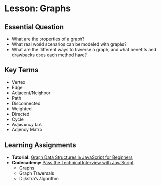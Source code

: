 # Lesson: Graphs

## Essential Question
* What are the properties of a graph?
* What real world scenarios can be modeled with graphs?
* What are the different ways to traverse a graph, and what benefits and drawbacks does each method have?

## Key Terms
* Vertex
* Edge
* Adjacent/Neighbor
* Path
* Disconnected
* Weighted
* Directed
* Cycle
* Adjacency List
* Adjency Matrix

## Learning Assignments
* **Tutorial:** [Graph Data Structures in JavaScript for Beginners](https://adrianmejia.com/data-structures-for-beginners-graphs-time-complexity-tutorial/)
* **Codecademy:** [Pass the Technical Interview with JavaScript](https://www.codecademy.com/learn/paths/pass-the-technical-interview-with-javascript)
  * Graphs
  * Graph Traversals
  * Dijkstra’s Algorithm
